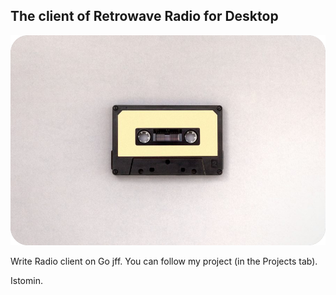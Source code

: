 ## The client of Retrowave Radio for Desktop
![cassette](assets/cassette.png)

Write Radio client on Go jff. You can follow my project (in the Projects tab).

Istomin.